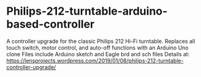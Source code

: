 # Philips-212-turntable-arduino-based-controller
A controller upgrade for the classic Philips 212 Hi-Fi turntable. Replaces all touch switch, motor control, and auto-off functions with an Arduino Uno clone
Files include Arduino sketch and Eagle brd and sch files
Details at:  https://lensprojects.wordpress.com/2019/01/08/philips-212-turntable-controller-upgrade/
